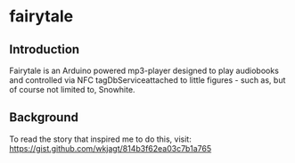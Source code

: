 # fairytale
## Introduction
Fairytale is an Arduino powered mp3-player designed to play audiobooks and controlled via NFC tagDbServiceattached to little figures - such as, but of course not limited to, Snowhite.

## Background
To read the story that inspired me to do this, visit: https://gist.github.com/wkjagt/814b3f62ea03c7b1a765
